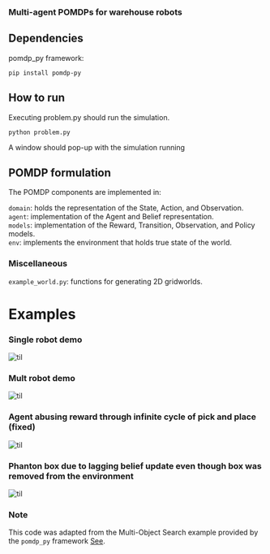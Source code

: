 ### Multi-agent POMDPs for warehouse robots

## Dependencies
pomdp_py framework:
```
pip install pomdp-py
```

## How to run
Executing problem.py should run the simulation.
```
python problem.py
```
A window should pop-up with the simulation running

## POMDP formulation
The POMDP components are implemented in:

```domain```: holds the representation of the State, Action, and Observation.\
```agent```: implementation of the Agent and Belief representation.\
```models```: implementation of the Reward, Transition, Observation, and Policy models.\
```env```: implements the environment that holds true state of the world.

### Miscellaneous
```example_world.py```: functions for generating 2D gridworlds.

# Examples
### Single robot demo
![til](https://github.com/miskojones168/multi_agent/blob/main/5x5_demo.gif)

### Mult robot demo
![til](https://github.com/miskojones168/multi_agent/blob/main/large_multi_agent.gif)

### Agent abusing reward through infinite cycle of pick and place (fixed)
![til](https://github.com/miskojones168/multi_agent/blob/main/Abuse_reward.gif)

### Phanton box due to lagging belief update even though box was removed from the environment
![til](https://github.com/miskojones168/multi_agent/blob/main/belief_lag.gif)

### Note
This code was adapted from the Multi-Object Search example provided by the ```pomdp_py``` framework [See](https://h2r.github.io/pomdp-py/html/examples.mos.html). 


